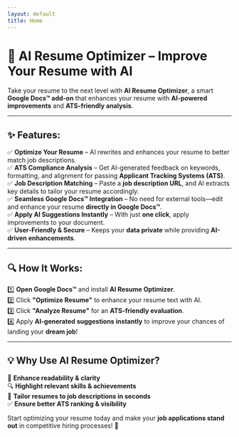 ```yaml
---
layout: default
title: Home
---
```


# 🚀 AI Resume Optimizer – Improve Your Resume with AI

Take your resume to the next level with **AI Resume Optimizer**, a smart **Google Docs™ add-on** that enhances your resume with **AI-powered improvements** and **ATS-friendly analysis**.

---

## ✨ Features:
✅ **Optimize Your Resume** – AI rewrites and enhances your resume to better match job descriptions.  
✅ **ATS Compliance Analysis** – Get AI-generated feedback on keywords, formatting, and alignment for passing **Applicant Tracking Systems (ATS)**.  
✅ **Job Description Matching** – Paste a **job description URL**, and AI extracts key details to tailor your resume accordingly.  
✅ **Seamless Google Docs™ Integration** – No need for external tools—edit and enhance your resume **directly in Google Docs™**.  
✅ **Apply AI Suggestions Instantly** – With just **one click**, apply improvements to your document.  
✅ **User-Friendly & Secure** – Keeps your **data private** while providing **AI-driven enhancements**.  

---

## 🔍 How It Works:
1️⃣ **Open Google Docs™** and install **AI Resume Optimizer**.  
2️⃣ Click **"Optimize Resume"** to enhance your resume text with AI.  
3️⃣ Click **"Analyze Resume"** for an **ATS-friendly evaluation**.  
4️⃣ Apply **AI-generated suggestions instantly** to improve your chances of landing your **dream job**!  

---

## 💡 Why Use AI Resume Optimizer?
🚀 **Enhance readability & clarity**  
🔍 **Highlight relevant skills & achievements**  
📌 **Tailor resumes to job descriptions in seconds**  
✅ **Ensure better ATS ranking & visibility**  

Start optimizing your resume today and make your **job applications stand out** in competitive hiring processes! 🚀

